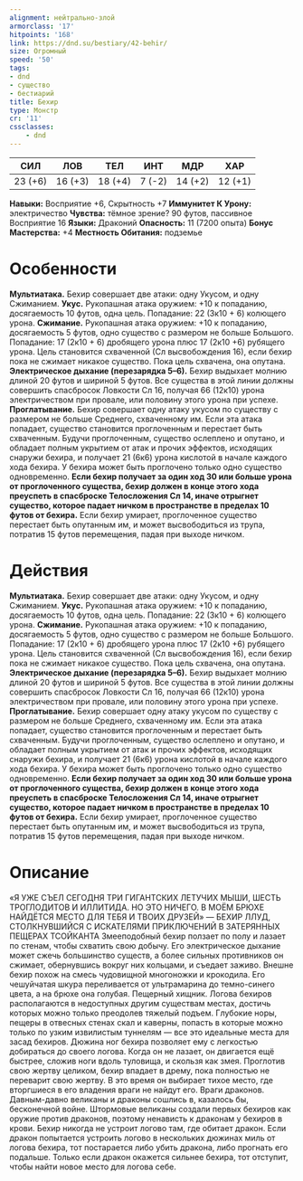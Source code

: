 ```yaml
---
alignment: нейтрально-злой
armorclass: '17'
hitpoints: '168'
link: https://dnd.su/bestiary/42-behir/
size: Огромный
speed: '50'
tags:
- dnd
- существо
- бестиарий
title: Бехир
type: Монстр
cr: '11'
cssclasses:
    - dnd
---
```



| СИЛ | ЛОВ | ТЕЛ | ИНТ | МДР | ХАР |
|---|---|---|---|---|---|
| 23 (+6) | 16 (+3) | 18 (+4) | 7 (-2) | 14 (+2) | 12 (+1) |
**Навыки:** Восприятие +6, Скрытность +7
**Иммунитет К Урону:** электричество
**Чувства:** тёмное зрение? 90 футов, пассивное Восприятие 16
**Языки:** Драконий
**Опасность:** 11 (7200 опыта)
**Бонус Мастерства:** +4
**Местность Обитания:** подземье


# Особенности
**Мультиатака.** Бехир совершает две атаки: одну Укусом, и одну Сжиманием.
**Укус.** Рукопашная атака оружием: +10 к попаданию, досягаемость 10 футов, одна цель. Попадание: 22 (3к10 + 6) колющего урона.
**Сжимание.** Рукопашная атака оружием: +10 к попаданию, досягаемость 5 футов, одно существо с размером не больше Большого. Попадание: 17 (2к10 + 6) дробящего урона плюс 17 (2к10 +6) рубящего урона. Цель становится схваченной (Сл высвобождения 16), если бехир пока не сжимает никакое существо. Пока цель схвачена, она опутана.
**Электрическое дыхание (перезарядка 5–6).** Бехир выдыхает молнию длиной 20 футов и шириной 5 футов. Все существа в этой линии должны совершить спасбросок Ловкости Сл 16, получая 66 (12к10) урона электричеством при провале, или половину этого урона при успехе.
**Проглатывание.** Бехир совершает одну атаку укусом по существу с размером не больше Среднего, схваченному им. Если эта атака попадает, существо становится проглоченным и перестает быть схваченным. Будучи проглоченным, существо ослеплено и опутано, и обладает полным укрытием от атак и прочих эффектов, исходящих снаружи бехира, и получает 21 (6к6) урона кислотой в начале каждого хода бехира. У бехира может быть проглочено только одно существо одновременно.
**Если бехир получает за один ход 30 или больше урона от проглоченного существа, бехир должен в конце этого хода преуспеть в спасброске Телосложения Сл 14, иначе отрыгнет существо, которое падает ничком в пространстве в пределах 10 футов от бехира.** Если бехир умирает, проглоченное существо перестает быть опутанным им, и может высвободиться из трупа, потратив 15 футов перемещения, падая при выходе ничком.


# Действия
**Мультиатака.** Бехир совершает две атаки: одну Укусом, и одну Сжиманием.
**Укус.** Рукопашная атака оружием: +10 к попаданию, досягаемость 10 футов, одна цель. Попадание: 22 (3к10 + 6) колющего урона.
**Сжимание.** Рукопашная атака оружием: +10 к попаданию, досягаемость 5 футов, одно существо с размером не больше Большого. Попадание: 17 (2к10 + 6) дробящего урона плюс 17 (2к10 +6) рубящего урона. Цель становится схваченной (Сл высвобождения 16), если бехир пока не сжимает никакое существо. Пока цель схвачена, она опутана.
**Электрическое дыхание (перезарядка 5–6).** Бехир выдыхает молнию длиной 20 футов и шириной 5 футов. Все существа в этой линии должны совершить спасбросок Ловкости Сл 16, получая 66 (12к10) урона электричеством при провале, или половину этого урона при успехе.
**Проглатывание.** Бехир совершает одну атаку укусом по существу с размером не больше Среднего, схваченному им. Если эта атака попадает, существо становится проглоченным и перестает быть схваченным. Будучи проглоченным, существо ослеплено и опутано, и обладает полным укрытием от атак и прочих эффектов, исходящих снаружи бехира, и получает 21 (6к6) урона кислотой в начале каждого хода бехира. У бехира может быть проглочено только одно существо одновременно.
**Если бехир получает за один ход 30 или больше урона от проглоченного существа, бехир должен в конце этого хода преуспеть в спасброске Телосложения Сл 14, иначе отрыгнет существо, которое падает ничком в пространстве в пределах 10 футов от бехира.** Если бехир умирает, проглоченное существо перестает быть опутанным им, и может высвободиться из трупа, потратив 15 футов перемещения, падая при выходе ничком.


# Описание
«Я УЖЕ СЪЕЛ СЕГОДНЯ ТРИ ГИГАНТСКИХ ЛЕТУЧИХ МЫШИ, ШЕСТЬ ТРОГЛОДИТОВ И ИЛЛИТИДА. НО ЭТО НИЧЕГО. В МОЁМ БРЮХЕ НАЙДЁТСЯ МЕСТО ДЛЯ ТЕБЯ И ТВОИХ ДРУЗЕЙ» — БЕХИР ЛЛУД, СТОЛКНУВШИЙСЯ С ИСКАТЕЛЯМИ ПРИКЛЮЧЕНИЙ В ЗАТЕРЯННЫХ ПЕЩЕРАХ ТСОЙКАНТА Змееподобный бехир ползает по полу и лазает по стенам, чтобы схватить свою добычу. Его электрическое дыхание может сжечь большинство существ, а более сильных противников он сжимает, обернувшись вокруг них кольцами, и съедает заживо. Внешне бехир похож на смесь чудовищной многоножки и крокодила. Его чешуйчатая шкура переливается от ультрамарина до темно-синего цвета, а на брюхе она голубая. Пещерный хищник. Логова бехиров располагаются в недоступных другим существам местах, достичь которых можно только преодолев тяжелый подъем. Глубокие норы, пещеры в отвесных стенах скал и каверны, попасть в которые можно только по узким извилистым туннелям — все это идеальные места для засад бехиров. Дюжина ног бехира позволяет ему с легкостью добираться до своего логова. Когда он не лазает, он двигается ещё быстрее, сложив ноги вдоль туловища, и скользя как змея. Проглотив свою жертву целиком, бехир впадает в дрему, пока полностью не переварит свою жертву. В это время он выбирает тихое место, где вторгшиеся в его владения враги не найдут его. Враги драконов. Давным-давно великаны и драконы сошлись в, казалось бы, бесконечной войне. Штормовые великаны создали первых бехиров как оружие против драконов, поэтому ненависть к драконам у бехиров в крови. Бехир никогда не устроит логово там, где обитает дракон. Если дракон попытается устроить логово в нескольких дюжинах миль от логова бехира, тот постарается либо убить дракона, либо прогнать его подальше. Только если дракон окажется сильнее бехира, тот отступит, чтобы найти новое место для логова себе.